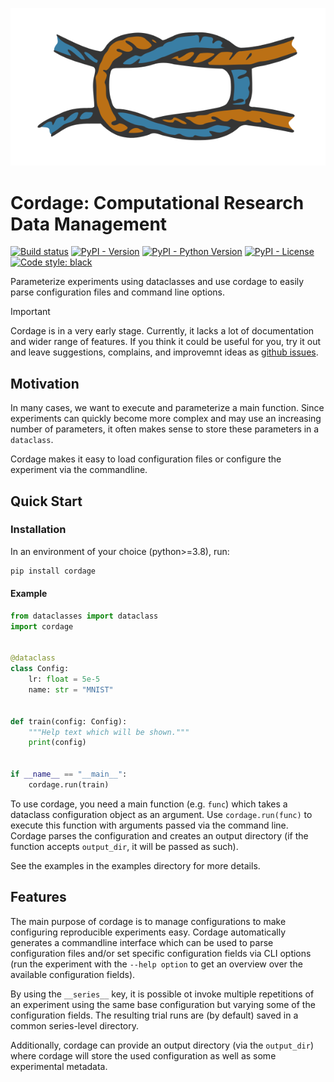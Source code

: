 ![Cordage Icon](https://raw.githubusercontent.com/plonerma/cordage/main/icon.svg)


# Cordage: Computational Research Data Management


[![Build status](https://img.shields.io/github/actions/workflow/status/plonerma/cordage/tests.yml?logo=github&label=Tests)](https://github.com/plonerma/cordage/actions)
[![PyPI - Version](https://img.shields.io/pypi/v/cordage.svg?logo=pypi&label=Version&logoColor=gold)](https://pypi.org/project/cordage/)
[![PyPI - Python Version](https://img.shields.io/pypi/pyversions/cordage.svg?logo=python&label=Python&logoColor=gold)](https://pypi.org/project/cordage/)
[![PyPI - License](https://img.shields.io/pypi/l/cordage?logo=pypi&logoColor=gold)](https://github.com/plonerma/cordage/blob/main/LICENSE)
[![Code style: black](https://img.shields.io/badge/Code%20style-black-000000.svg)](https://github.com/psf/black)

Parameterize experiments using dataclasses and use cordage to easily parse configuration files and command line
options.

> [!IMPORTANT]  
> Cordage is in a very early stage. Currently, it lacks a lot of documentation and wider range
> of features. If you think it could be useful for you, try it out and leave suggestions, complains, and improvemnt ideas
> as [github issues](https://github.com/plonerma/cordage/issues).


## Motivation

In many cases, we want to execute and parameterize a main function.
Since experiments can quickly become more complex and may use an increasing number of parameters,
it often makes sense to store these parameters in a `dataclass`.

Cordage makes it easy to load configuration files or configure the experiment via the commandline.


## Quick Start
### Installation

In an environment of your choice (python>=3.8), run:

```bash
pip install cordage
```

#### Example

```python
from dataclasses import dataclass
import cordage


@dataclass
class Config:
    lr: float = 5e-5
    name: str = "MNIST"


def train(config: Config):
    """Help text which will be shown."""
    print(config)


if __name__ == "__main__":
    cordage.run(train)
```


To use cordage, you need a main function (e.g. `func`) which takes a dataclass configuration object as an argument.
Use `cordage.run(func)` to execute this function with arguments passed via the command line. Cordage parses the
configuration and creates an output directory (if the function accepts `output_dir`, it will be passed as such).

See the examples in the examples directory for more details.


## Features

The main purpose of cordage is to manage configurations to make configuring reproducible experiments easy.
Cordage automatically generates a commandline interface which can be used to parse configuration files and/or
set specific configuration fields via CLI options (run the experiment with the `--help option` to get an overview
over the available configuration fields).

By using the `__series__` key, it is possible ot invoke multiple repetitions of an experiment using the same
base configuration but varying some of the configuration fields. The resulting trial runs are (by default) 
saved in a common series-level directory.

Additionally, cordage can provide an output directory (via the `output_dir`) where cordage will store the used configuration
as well as some experimental metadata.
